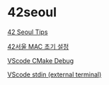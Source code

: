 # 42seoul

[42 Seoul Tips](https://brassy-plate-60f.notion.site/42-Seoul-Tips-e3c856d519114f30aa595e1df546ea02)

  [42서울 MAC 초기 설정](https://brassy-plate-60f.notion.site/42-MAC-35966a52d9bd46e5a5b58979dc861fe4)
  
  [VScode CMake Debug](https://brassy-plate-60f.notion.site/42-VScode-CMake-Debug-ebb7b2cb42134663a3450f14af01aa32)
  
  [VScode stdin (external terminal)](https://brassy-plate-60f.notion.site/VScode-stdin-external-terminal-450ed59a141e4ba9844cb90f45af00ff)
